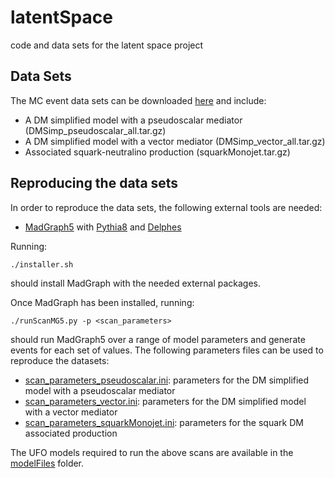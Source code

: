 # latentSpace
code and data sets for the latent space project


## Data Sets

The MC event data sets can be downloaded [here](https://cernbox.cern.ch/s/1cgCJ8JdQjCfYou) and include:

 * A DM simplified model with a pseudoscalar mediator (DMSimp_pseudoscalar_all.tar.gz)
 * A DM simplified model with a vector mediator (DMSimp_vector_all.tar.gz)
 * Associated squark-neutralino production (squarkMonojet.tar.gz)   

## Reproducing the data sets

In order to reproduce the data sets, the following external tools are needed:

  * [MadGraph5](https://launchpad.net/mg5amcnlo) with [Pythia8](https://pythia.org/) and [Delphes](https://cp3.irmp.ucl.ac.be/projects/delphes)

Running:

```
./installer.sh
```

should install MadGraph with the needed external packages.

Once MadGraph has been installed, running:

```
./runScanMG5.py -p <scan_parameters>
```

should run MadGraph5 over a range of model parameters and generate events for each set of values.
The following parameters files can be used to reproduce the datasets:

 * [scan_parameters_pseudoscalar.ini](./scan_parameters_pseudoscalar.ini): parameters for the DM simplified model with a pseudoscalar mediator
 * [scan_parameters_vector.ini](./scan_parameters_vector.ini): parameters for the DM simplified model with a vector mediator
* [scan_parameters_squarkMonojet.ini](./scan_parameters_squarkMonojet.ini): parameters for the squark DM associated production

The UFO models required to run the above scans are available in the [modelFiles](./modelFiles/) folder.

